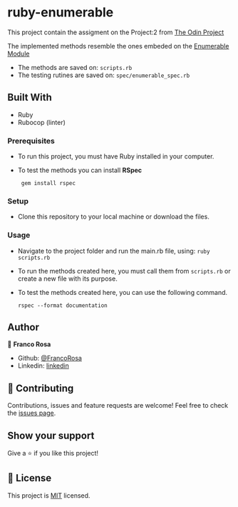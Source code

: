 # ruby-enumerable

This project contain the assigment on the Project:2 from [The Odin Project](https://www.theodinproject.com/courses/ruby-programming/lessons/advanced-building-blocks)

The implemented methods resemble the ones embeded on the [Enumerable Module](https://ruby-doc.org/core-2.6/Enumerable.html)

- The methods are saved on: ```scripts.rb```
- The testing rutines are saved on: ```spec/enumerable_spec.rb```

## Built With

- Ruby
- Rubocop (linter)

### Prerequisites

- To run this project, you must have Ruby installed in your computer.

- To test the methods you can install **RSpec**

  ```
   gem install rspec
  ```

### Setup

- Clone this repository to your local machine or download the files.

### Usage

- Navigate to the project folder and run the main.rb file, using: ```ruby scripts.rb```
- To run the methods created here, you must call them from ```scripts.rb``` or create a new file with its purpose.
- To test the methods created here, you can use the following command.

   ```
   rspec --format documentation
   ```

## Author

👤 **Franco Rosa**

- Github: [@FrancoRosa](https://github.com/FrancoRosa)
- Linkedin: [linkedin](https://www.linkedin.com/in/franco-rosa-79972119b)

## 🤝 Contributing

Contributions, issues and feature requests are welcome!
Feel free to check the [issues page](issues/).

## Show your support

Give a ⭐️ if you like this project!

## 📝 License

This project is [MIT](lic.url) licensed.
